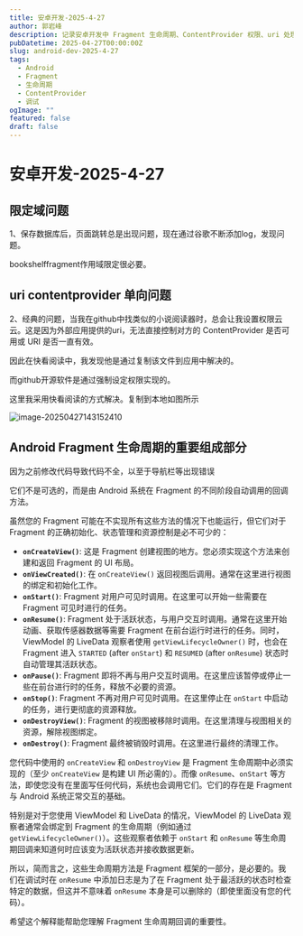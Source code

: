 ```yaml
---
title: 安卓开发-2025-4-27
author: 郭岩峰
description: 记录安卓开发中 Fragment 生命周期、ContentProvider 权限、uri 处理等常见问题与解决思路，包含调试经验与生命周期方法说明。
pubDatetime: 2025-04-27T00:00:00Z
slug: android-dev-2025-4-27
tags:
  - Android
  - Fragment
  - 生命周期
  - ContentProvider
  - 调试
ogImage: ""
featured: false
draft: false
---
```


# 安卓开发-2025-4-27

## 限定域问题

1、保存数据库后，页面跳转总是出现问题，现在通过谷歌不断添加log，发现问题。

bookshelffragment作用域限定很必要。

## uri contentprovider 单向问题

2、经典的问题，当我在github中找类似的小说阅读器时，总会让我设置权限云云。这是因为外部应用提供的uri，无法直接控制对方的 ContentProvider 是否可用或 URI 是否一直有效。

因此在快看阅读中，我发现他是通过复制该文件到应用中解决的。

而github开源软件是通过强制设定权限实现的。

这里我采用快看阅读的方式解决。复制到本地如图所示

![image-20250427143152410](@assets/images/image-20250427143152410.png)

 

## Android Fragment 生命周期的重要组成部分

因为之前修改代码导致代码不全，以至于导航栏等出现错误

它们不是可选的，而是由 Android 系统在 Fragment 的不同阶段自动调用的回调方法。

虽然您的 Fragment 可能在不实现所有这些方法的情况下也能运行，但它们对于 Fragment 的正确初始化、状态管理和资源控制是必不可少的：

- **`onCreateView()`**: 这是 Fragment 创建视图的地方。您必须实现这个方法来创建和返回 Fragment 的 UI 布局。
- **`onViewCreated()`**: 在 `onCreateView()` 返回视图后调用。通常在这里进行视图的绑定和初始化工作。
- **`onStart()`**: Fragment 对用户可见时调用。在这里可以开始一些需要在 Fragment 可见时进行的任务。
- **`onResume()`**: Fragment 处于活跃状态，与用户交互时调用。通常在这里开始动画、获取传感器数据等需要 Fragment 在前台运行时进行的任务。同时，ViewModel 的 LiveData 观察者使用 `getViewLifecycleOwner()` 时，也会在 Fragment 进入 `STARTED` (after `onStart`) 和 `RESUMED` (after `onResume`) 状态时自动管理其活跃状态。
- **`onPause()`**: Fragment 即将不再与用户交互时调用。在这里应该暂停或停止一些在前台进行时的任务，释放不必要的资源。
- **`onStop()`**: Fragment 不再对用户可见时调用。在这里停止在 `onStart` 中启动的任务，进行更彻底的资源释放。
- **`onDestroyView()`**: Fragment 的视图被移除时调用。在这里清理与视图相关的资源，解除视图绑定。
- **`onDestroy()`**: Fragment 最终被销毁时调用。在这里进行最终的清理工作。

您代码中使用的 `onCreateView` 和 `onDestroyView` 是 Fragment 生命周期中必须实现的（至少 `onCreateView` 是构建 UI 所必需的）。而像 `onResume`、`onStart` 等方法，即使您没有在里面写任何代码，系统也会调用它们。它们的存在是 Fragment 与 Android 系统正常交互的基础。

特别是对于您使用 ViewModel 和 LiveData 的情况，ViewModel 的 LiveData 观察者通常会绑定到 Fragment 的生命周期（例如通过 `getViewLifecycleOwner()`）。这些观察者依赖于 `onStart` 和 `onResume` 等生命周期回调来知道何时应该变为活跃状态并接收数据更新。

所以，简而言之，这些生命周期方法是 Fragment 框架的一部分，是必要的。我们在调试时在 `onResume` 中添加日志是为了在 Fragment 处于最活跃的状态时检查特定的数据，但这并不意味着 `onResume` 本身是可以删除的（即使里面没有您的代码）。

希望这个解释能帮助您理解 Fragment 生命周期回调的重要性。